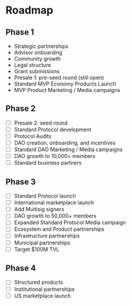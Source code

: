 # Roadmap

## Phase 1&#x20;

* Strategic partnerships&#x20;
* Advisor onboarding&#x20;
* Community growth&#x20;
* Legal structure&#x20;
* Grant submissions&#x20;
* Presale 1: pre-seed round (still open)&#x20;
* Standard MVP Economy Products Launch&#x20;
* MVP Product Marketing / Media campaigns&#x20;

## Phase 2&#x20;

* [ ] Presale 2: seed round&#x20;
* [ ] Standard Protocol development&#x20;
* [ ] Protocol Audits&#x20;
* [ ] DAO creation, onboarding, and incentives&#x20;
* [ ] Standard DAO Marketing / Media campaigns&#x20;
* [ ] DAO growth to 10,000+ members&#x20;
* [ ] Standard business partners&#x20;

## Phase 3&#x20;

* [ ] Standard Protocol launch&#x20;
* [ ] International marketplace launch&#x20;
* [ ] Add Multisig signers&#x20;
* [ ] DAO growth to 50,000+ members&#x20;
* [ ] Expanded Standard Protocol Media campaign&#x20;
* [ ] Ecosystem and Product partnerships&#x20;
* [ ] Infrastructure partnerships&#x20;
* [ ] Municipal partnerships&#x20;
* [ ] Target $100M TVL&#x20;

## Phase 4&#x20;

* [ ] Structured products&#x20;
* [ ] Institutional partnerships&#x20;
* [ ] US marketplace launch
